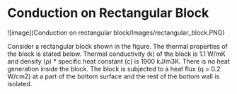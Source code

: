 # Conduction on Rectangular Block

![image](Conduction on rectangular block/Images/rectangular_block.PNG)

Consider a rectangular block shown in the figure. The thermal properties of the block is stated below.
Thermal conductivity (k) of the block is 1.1 W/mK and density (ρ) * specific heat constant (c) is 1900 kJ/m3K. There is no heat generation inside the block. The block is subjected to a heat flux (q = 0.2 W/cm2) at a part of the bottom surface and the rest of the bottom wall is isolated.   
